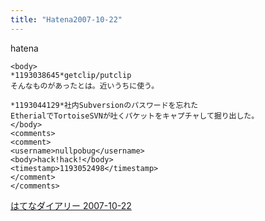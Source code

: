 ```yaml
---
title: "Hatena2007-10-22"
---
```


hatena

```
<body>
*1193038645*getclip/putclip
そんなものがあったとは。近いうちに使う。

*1193044129*社内Subversionのパスワードを忘れた
EtherialでTortoiseSVNが吐くパケットをキャプチャして掘り出した。
</body>
<comments>
<comment>
<username>nullpobug</username>
<body>hack!hack!</body>
<timestamp>1193052498</timestamp>
</comment>
</comments>
```


[はてなダイアリー 2007-10-22](https://nishiohirokazu.hatenadiary.org/archive/2007/10/22)